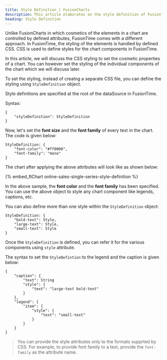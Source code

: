 ```yaml
---
title: Style Definition | FusionCharts
description: This article elaborates on the style definition of FusionTime.
heading: Style Definition
---
```


Unlike FusionCharts in which cosmetics of the elements in a chart are controlled by defined attributes, FusionTime comes with a different approach. In FusionTime, the styling of the elements is handled by defined CSS. CSS is used to define styles for the chart components in FusionTime.

In this article, we will discuss the CSS styling to set the cosmetic properties of a chart. You can however set the styling of the individual components of the chart which we will discuss later.

To set the styling, instead of creatng a separate CSS file, you can define the styling using `StyleDefinition` object.

Style definitions are specified at the root of the dataSource in FusionTime.

Syntax:

```
{
	"styleDefinition": StyleDefinition
}
```

Now, let's set the **font size** and the **font family** of every text in the chart. The code is given below:

```
StyleDefinition: {
	"font-color": "#ff0000",
	"font-family": "mono"
}
```

The chart after applying the above attributes will look like as shown below:

{% embed_ftChart online-sales-single-series-style-definition %}

In the above sample, the **font color** and the **font family** has been specified. You can use the above object to style any chart component like legends, captions, etc. 

You can also define more than one style within the `StyleDefinition` object:

```
StyleDefinition: {
	"bold-text": Style,
	"large-text": Style,
	"small-text": Style
}
```

Once the `StyleDefinition` is defined, you can refer it for the various components using `style` attribute.

The syntax to set the `StyleDefintion` to the legend and the caption is given below:

```
{
	"caption": {
    	"text": String
    	"style": {
      		"text": "large-text bold-text"
    	}
  	},
  	"legend": {
    	"item": {
      		"style": {
        		"text": "small-text"
      		}
    	}
  	}
}
```

> You can provide the style attributes only to the formats supprted by CSS. For example, to provide font family to a text, provide the `font-family` as the attribute name.